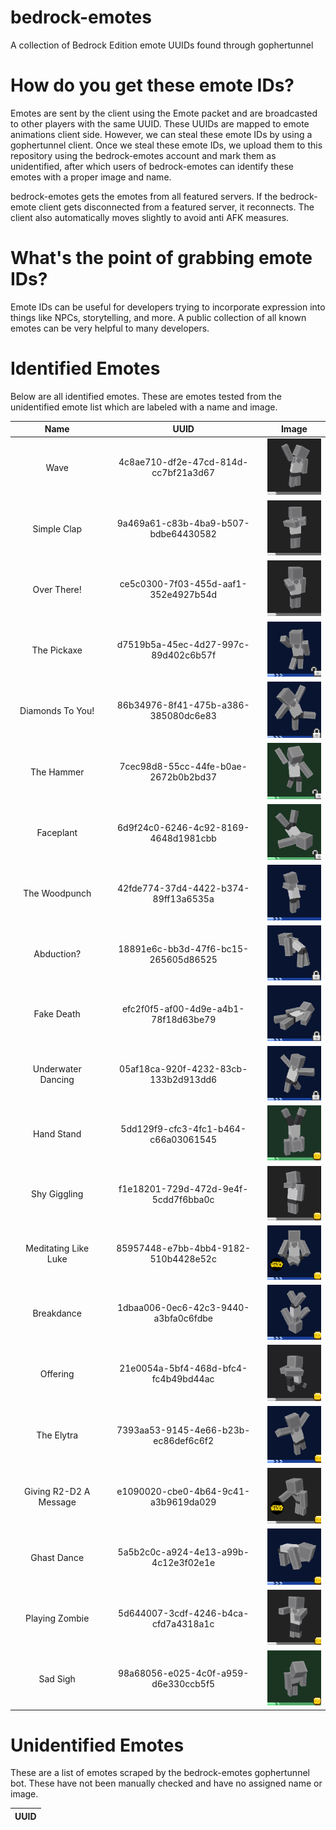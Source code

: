 # bedrock-emotes
A collection of Bedrock Edition emote UUIDs found through gophertunnel

# How do you get these emote IDs?
Emotes are sent by the client using the Emote packet and are broadcasted to other players with the same UUID. These UUIDs are mapped to emote animations client side. However, we can steal these emote IDs by using a gophertunnel client. Once we steal these emote IDs, we upload them to this repository using the bedrock-emotes account and mark them as unidentified, after which users of bedrock-emotes can identify these emotes with a proper image and name.

bedrock-emotes gets the emotes from all featured servers. If the bedrock-emote client gets disconnected from a featured server, it reconnects. The client also automatically moves slightly to avoid anti AFK measures.

# What's the point of grabbing emote IDs?
Emote IDs can be useful for developers trying to incorporate expression into things like NPCs, storytelling, and more. A public collection of all known emotes can be very helpful to many developers.

# Identified Emotes
Below are all identified emotes. These are emotes tested from the unidentified emote
list which are labeled with a name and image.

|               Name               |                 UUID                   |                     Image                  |
|:--------------------------------:|:--------------------------------------:|:------------------------------------------:|
|               Wave               |  4c8ae710-df2e-47cd-814d-cc7bf21a3d67  |            ![](./images/wave.png)          |
|            Simple Clap           |  9a469a61-c83b-4ba9-b507-bdbe64430582  |        ![](./images/simple_clap.png)       |
|            Over There!           |  ce5c0300-7f03-455d-aaf1-352e4927b54d  |         ![](./images/over_there.png)       |
|            The Pickaxe           |  d7519b5a-45ec-4d27-997c-89d402c6b57f  |        ![](./images/the_pickaxe.png)       |
|          Diamonds To You!        |  86b34976-8f41-475b-a386-385080dc6e83  |       ![](./images/diamonds_to_you.png)    |
|            The Hammer            |  7cec98d8-55cc-44fe-b0ae-2672b0b2bd37  |         ![](./images/the_hammer.png)       |
|            Faceplant             |  6d9f24c0-6246-4c92-8169-4648d1981cbb  |         ![](./images/faceplant.png)        |
|           The Woodpunch          |  42fde774-37d4-4422-b374-89ff13a6535a  |         ![](./images/woodpunch.png)        |
|            Abduction?            |  18891e6c-bb3d-47f6-bc15-265605d86525  |         ![](./images/abduction.png)        |
|            Fake Death            |  efc2f0f5-af00-4d9e-a4b1-78f18d63be79  |        ![](./images/fake_death.png)        |
|         Underwater Dancing       |  05af18ca-920f-4232-83cb-133b2d913dd6  |    ![](./images/underwater_dancing.png)    |
|            Hand Stand            |  5dd129f9-cfc3-4fc1-b464-c66a03061545  |        ![](./images/hand_stand.png)        |
|           Shy Giggling           |  f1e18201-729d-472d-9e4f-5cdd7f6bba0c  |        ![](./images/shy_giggling.png)      |
|        Meditating Like Luke      |  85957448-e7bb-4bb4-9182-510b4428e52c  |   ![](./images/meditating_like_luke.png)   |
|            Breakdance            |  1dbaa006-0ec6-42c3-9440-a3bfa0c6fdbe  |        ![](./images/breakdance.png)        |
|             Offering             |  21e0054a-5bf4-468d-bfc4-fc4b49bd44ac  |         ![](./images/offering.png)         |
|            The Elytra            |  7393aa53-9145-4e66-b23b-ec86def6c6f2  |        ![](./images/the_elytra.png)        |
|       Giving R2-D2 A Message     |  e1090020-cbe0-4b64-9c41-a3b9619da029  |  ![](./images/giving_r2_d2_a_message.png)  |
|            Ghast Dance           |  5a5b2c0c-a924-4e13-a99b-4c12e3f02e1e  |        ![](./images/ghast_dance.png)       |
|           Playing Zombie         |  5d644007-3cdf-4246-b4ca-cfd7a4318a1c  |      ![](./images/playing_zombie.png)      |
|             Sad Sigh             |  98a68056-e025-4c0f-a959-d6e330ccb5f5  |         ![](./images/sad_sigh.png)         |

# Unidentified Emotes
These are a list of emotes scraped by the bedrock-emotes gophertunnel bot.
These have not been manually checked and have no assigned name or image.

|                UUID                |
|:----------------------------------:|